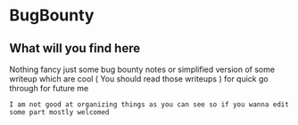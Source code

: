 # BugBounty 

## What will you find here 

Nothing fancy just some bug bounty notes or simplified version of some writeup which are cool ( You should read those writeups ) for quick go through for future me 


```
I am not good at organizing things as you can see so if you wanna edit some part mostly welcomed 
